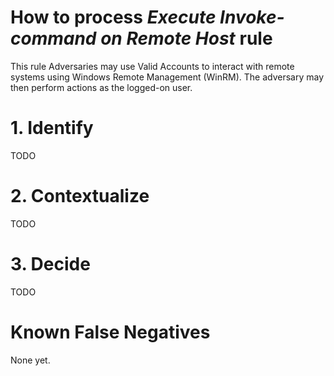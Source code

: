 # How to process *Execute Invoke-command on Remote Host* rule
This rule Adversaries may use Valid Accounts to interact with remote systems using Windows Remote Management (WinRM). The adversary may then perform actions as the logged-on user.

# 1. Identify
TODO

# 2. Contextualize
TODO

# 3. Decide
TODO

# Known False Negatives
None yet.
